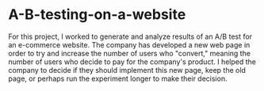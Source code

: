 # A-B-testing-on-a-website
For this project, I worked to generate and analyze results of an A/B test for  an e-commerce website. The company has developed a new web page in order to try and increase the number of users who "convert," meaning the number of users who decide to pay for the company's product. I helped the company to decide if they should implement this new page, keep the old page, or perhaps run the experiment longer to make their decision. 
